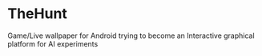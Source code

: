 TheHunt
=======

Game/Live wallpaper for Android trying to become an Interactive graphical platform for AI experiments
